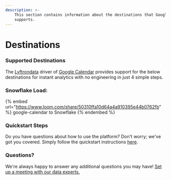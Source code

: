```yaml
---
description: >-
    This section contains information about the destinations that Google Calendar
    supports.
---
```


# Destinations

### Supported Destinations

The [Lyftrondata](https://www.lyftrondata.com/) driver of [Google Calendar](https://www.lyftrondata.com/integration/business-analytics/google-calendar/) provides support for the below destinations for instant analytics with no engineering in just 4 simple steps.

### Snowflake Load:

{% embed url="https://www.loom.com/share/50310ffa10d64a4a910395e44b0762fb" %}
google-calendar to Snowflake
{% endembed %}

### Quickstart Steps

Do you have questions about how to use the platform? Don't worry; we've got you covered. Simply follow the quickstart instructions [here](README.md).

### Questions? <a href="#questions" id="questions"></a>

We're always happy to answer any additional questions you may have! [Set up a meeting with our data experts.](https://www.lyftrondata.com/book-a-meeting/)

